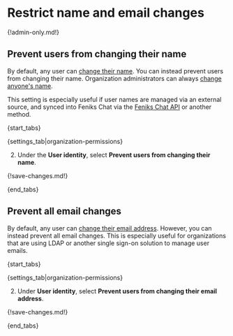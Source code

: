 # Restrict name and email changes

{!admin-only.md!}

## Prevent users from changing their name

By default, any user can [change their name](/help/change-your-name). You
can instead prevent users from changing their name. Organization
administrators can always [change anyone's name](/help/change-a-users-name).

This setting is especially useful if user names are managed via an external
source, and synced into Feniks Chat via the [Feniks Chat API](/api) or another method.

{start_tabs}

{settings_tab|organization-permissions}

2. Under the **User identity**, select **Prevent users from changing their name**.

{!save-changes.md!}

{end_tabs}

## Prevent all email changes

By default, any user can
[change their email address](/help/change-your-email-address). However, you
can instead prevent all email changes. This is especially useful for
organizations that are using LDAP or another single
sign-on solution to manage user emails.

{start_tabs}

{settings_tab|organization-permissions}

2. Under **User identity**, select **Prevent users from changing their email address**.

{!save-changes.md!}

{end_tabs}
